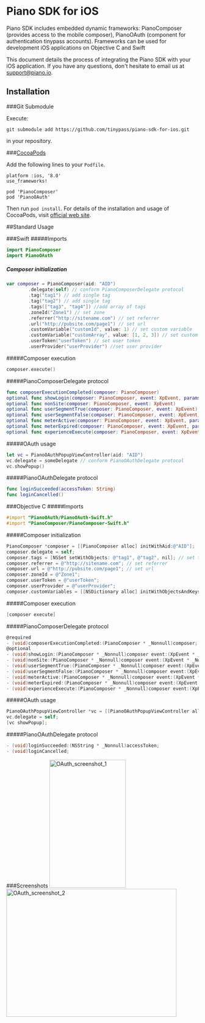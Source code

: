 # Piano SDK for iOS
Piano SDK includes embedded dynamic frameworks: PianoComposer (provides access to the mobile composer), PianoOAuth (component for authentication tinypass accounts). Frameworks can be used for development iOS applications on Objective C and Swift   

This document details the process of integrating the Piano SDK with your iOS application. If you have any questions, don't hesitate to email us at support@piano.io.

## Installation

###Git Submodule

Execute:
```
git submodule add https://github.com/tinypass/piano-sdk-for-ios.git
```	
in your repository. 


###[CocoaPods](https://cocoapods.org/)

Add the following lines to your `Podfile`.

```
platform :ios, '8.0'
use_frameworks!

pod 'PianoComposer'
pod 'PianoOAuth'
```

Then run `pod install`. For details of the installation and usage of CocoaPods, visit [official web site](https://cocoapods.org/).


##Standard Usage

###Swift
#####Imports
```Swift
import PianoComposer
import PianoOAuth
```

##### Composer initialization
```Swift
var composer = PianoComposer(aid: "AID")
        .delegate(self) // conform PianoComposerDelegate protocol
        .tag("tag1") // add single tag
        .tag("tag2") // add single tag
        .tags(["tag3", "tag4"]) //add array of tags
        .zoneId("Zone1") // set zone
        .referrer("http://sitename.com") // set referrer
        .url("http://pubsite.com/page1") // set url
        .customVariable("customId", value: 1) // set custom variable
        .customVariable("customArray", value: [1, 2, 3]) // set custom variable
        .userToken("userToken") // set user token
		.userProvider("userProvider") //set user provider
```

#####Composer execution
```Swift 
composer.execute()
``` 

#####PianoComposerDelegate protocol
```Swift 
func composerExecutionCompleted(composer: PianoComposer)
optional func showLogin(composer: PianoComposer, event: XpEvent, params: ShowLoginEventParams?)
optional func nonSite(composer: PianoComposer, event: XpEvent)
optional func userSegmentTrue(composer: PianoComposer, event: XpEvent)
optional func userSegmentFalse(composer: PianoComposer, event: XpEvent)    
optional func meterActive(composer: PianoComposer, event: XpEvent, params: PageViewMeterEventParams?)
optional func meterExpired(composer: PianoComposer, event: XpEvent, params: PageViewMeterEventParams?)    
optional func experienceExecute(composer: PianoComposer, event: XpEvent, params: ExperienceExecuteEventParams?)
```

#####OAuth usage
```Swift
let vc = PianoOAuthPopupViewController(aid: "AID")
vc.delegate = someDelegate // conform PianoOAuthDelegate protocol
vc.showPopup()
```

#####PianoOAuthDelegate protocol
```Swift
func loginSucceeded(accessToken: String)
func loginCancelled() 
```

###Objective C
#####Imports
```objective-c
#import "PianoOAuth/PianoOAuth-Swift.h"
#import "PianoComposer/PianoComposer-Swift.h"
```

#####Composer initialization
```objective-c
PianoComposer *composer = [[PianoComposer alloc] initWithAid:@"AID"];
composer.delegate = self;
composer.tags = [NSSet setWithObjects: @"tag1", @"tag2", nil]; // set tags
composer.referrer = @"http://sitename.com"; // set referrer
composer.url = @"http://pubsite.com/page1"; // set url
composer.zoneId = @"Zone1";
composer.userToken = @"userToken";
composer.userProvider = @"userProvider";
composer.customVariables = [[NSDictionary alloc] initWithObjectsAndKeys: @"1", @"customId", [[NSArray alloc] initWithObjects:@"1", @"2",@"3", nil], @"customArray", nil];
```

#####Composer execution
```objective-c 
[composer execute]
``` 

#####PianoComposerDelegate protocol
```objective-c
@required
- (void)composerExecutionCompleted:(PianoComposer * _Nonnull)composer;
@optional
- (void)showLogin:(PianoComposer * _Nonnull)composer event:(XpEvent * _Nonnull)event params:(ShowLoginEventParams * _Nullable)params;
- (void)nonSite:(PianoComposer * _Nonnull)composer event:(XpEvent * _Nonnull)event;
- (void)userSegmentTrue:(PianoComposer * _Nonnull)composer event:(XpEvent * _Nonnull)event;
- (void)userSegmentFalse:(PianoComposer * _Nonnull)composer event:(XpEvent * _Nonnull)event;
- (void)meterActive:(PianoComposer * _Nonnull)composer event:(XpEvent * _Nonnull)event params:(PageViewMeterEventParams * _Nullable)params;
- (void)meterExpired:(PianoComposer * _Nonnull)composer event:(XpEvent * _Nonnull)event params:(PageViewMeterEventParams * _Nullable)params;
- (void)experienceExecute:(PianoComposer * _Nonnull)composer event:(XpEvent * _Nonnull)event params:(ExperienceExecuteEventParams * _Nullable)params;
```

#####OAuth usage
```objective-c 
PianoOAuthPopupViewController *vc = [[PianoOAuthPopupViewController alloc] initWithAid:@"AID"];
vc.delegate = self;
[vc showPopup];
```

#####PianoOAuthDelegate protocol
```objective-c 
- (void)loginSucceeded:(NSString * _Nonnull)accessToken;
- (void)loginCancelled;
```


###Screenshots
<img src="Images/oauth_iphone.png" alt="OAuth_screenshot_1" height="335px" width="200px" />
<img src="Images/oauth_ipad.png" alt="OAuth_screenshot_2" height="335px" width="446px" />

